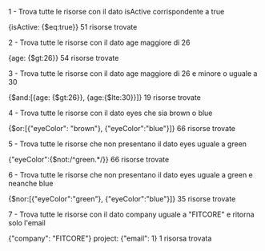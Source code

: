 1 - Trova tutte le risorse con il dato isActive corrispondente a true

{isActive: {$eq:true}}
51 risorse trovate


2 - Trova tutte le risorse con il dato age maggiore di 26

{age: {$gt:26}}
54 risorse trovate


3 - Trova tutte le risorse con il dato age maggiore di 26 e minore o uguale a 30

{$and:[{age: {$gt:26}}, {age:{$lte:30}}]}
19 risorse trovate


4 - Trova tutte le risorse con il dato eyes che sia brown o blue

{$or:[{"eyeColor": "brown"}, {"eyeColor":"blue"}]}
66 risorse trovate


5 - Trova tutte le risorse che non presentano il dato eyes uguale a green

{"eyeColor":{$not:/^green.*/}}
66 risorse trovate


6 - Trova tutte le risorse che non presentano il dato eyes uguale a green e neanche blue

{$nor:[{"eyeColor":"green"}, {"eyeColor":"blue"}]}
35 risorse trovate


7 - Trova tutte le risorse con il dato company uguale a "FITCORE" e ritorna solo l'email

{"company": "FITCORE"}
project: {"email": 1}
1 risorsa trovata